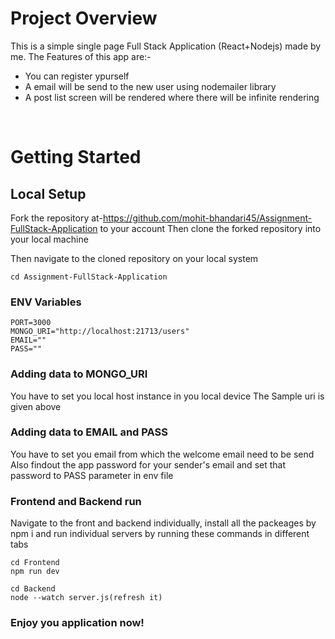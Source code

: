 # Project Overview

 This is a simple single page Full Stack Application (React+Nodejs) made by me. The Features of this app are:-
- You can register ypurself
- A email will be send to the new user using nodemailer library
- A post list screen will be rendered where there will be infinite rendering

<br/>

# Getting Started

## **Local Setup**
Fork the repository at-https://github.com/mohit-bhandari45/Assignment-FullStack-Application to your account
Then clone the forked repository into your local machine

Then navigate to the cloned repository on your local system

``` 
cd Assignment-FullStack-Application
```
 
### **ENV Variables**
```
PORT=3000
MONGO_URI="http://localhost:21713/users"
EMAIL=""
PASS=""
```

### **Adding data to MONGO_URI**
You have to set you local host instance in you local device
The Sample uri is given above

### **Adding data to EMAIL and PASS**
You have to set you email from which the welcome email need to be send
Also findout the app password for your sender's email and set that password to PASS parameter in env file

### **Frontend and Backend run**

Navigate to the front and backend individually, install all the packeages by npm i and run individual servers by running these commands in different tabs

``` 
cd Frontend
npm run dev
```
``` 
cd Backend
node --watch server.js(refresh it)
```

### Enjoy you application now!
